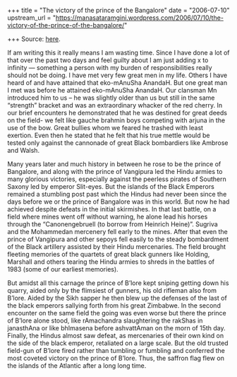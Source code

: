 +++
title = "The victory of the prince of the Bangalore"
date = "2006-07-10"
upstream_url = "https://manasataramgini.wordpress.com/2006/07/10/the-victory-of-the-prince-of-the-bangalore/"

+++
Source: [here](https://manasataramgini.wordpress.com/2006/07/10/the-victory-of-the-prince-of-the-bangalore/).

If am writing this it really means I am wasting time. Since I have done
a lot of that over the past two days and feel guilty about I am just
adding x to infinity — something a person with my burden of
responsibilities really should not be doing. I have met very few great
men in my life. Others I have heard of and have attained that
eko-mAnuSha AnandaH. But one great man I met was before he attained
eko-mAnuSha AnandaH. Our clansman Mn introduced him to us – he was
slightly older than us but still in the same “strength” bracket and was
an extraordinary whacker of the red cherry. In our brief encounters he
demonstrated that he was destined for great deeds on the field- we felt
like gauche brahmin boys competing with arjuna in the use of the bow.
Great bullies whom we feared he trashed with least exertion. Even then
he stated that he felt that his true mettle would be tested only against
the cannonade of great Black bombardiers like Ambrose and Walsh.

Many years later and much history in between he rose to be the prince of
Bangalore, and along with the prince of Vangipura led the Hindu armies
to many glorious victories, especially against the peerless pirates of
Southern Saxony led by emperor Slit-eyes. But the islands of the Black
Emperors remained a stumbling post past which the Hindus had never been
since the days before we or the prince of Bangalore was in this world.
But now he had achieved despite defeats in the initial skirmishes. In
that last battle, on a field where mines went off without warning, he
alone lead his horses through the “Canonengebruell (to borrow from
Heinrich Heine)”. Sugriva and the Mohammedan mercenery fell early to the
mines. After that even the prince of Vangipura and other sepoys fell
easily to the steady bombardment of the Black artillery assisted by
their Hindu mercenaries. The field brought fleeting memories of the
quartets of great black gunners like Holding, Marshall and others
tearing the Hindu armies to shreds in the battles of 1983 (some of our
earliest memories).

But amidst all this carnage the prince of B’lore kept sniping getting
down his quarry, aided only by the flimsiest of gunners, his old
rifleman also from B’lore. Aided by the Sikh sapper he then blew up the
defenses of the last of the black emperors sallying forth from his great
Zimbabwe. In the second encounter on the same field the going was even
worse but there the prince of B’lore alone stood, like rAmachandra
slaughtering the rakShas in janasthAna or like bhImasena before
ashvattAman on the morn of 15th day. Finally, the Hindus almost saw
defeat, as mercenaries of their own kind on the side of the black
emperor, retaliated on a large scale. But the old trusted field-gun of
B’lore fired rather than tumbling or fumbling and conferred the most
coveted victory on the prince of B’lore. Thus, the saffron flag flew on
the islands of the Atlantic after a long long time.

